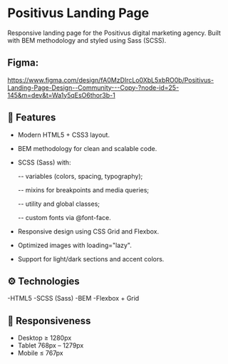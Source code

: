 # Positivus Landing Page
Responsive landing page for the Positivus digital marketing agency.
Built with BEM methodology and styled using Sass (SCSS).

## Figma:
https://www.figma.com/design/fA0MzDIrcLo0XbL5xbRO0b/Positivus-Landing-Page-Design--Community---Copy-?node-id=25-145&m=dev&t=Wa1y5qEsO6thor3b-1

## 🚀 Features

- Modern HTML5 + CSS3 layout.

- BEM methodology for clean and scalable code.

- SCSS (Sass) with:

  -- variables (colors, spacing, typography);

  -- mixins for breakpoints and media queries;

  -- utility and global classes;

  -- custom fonts via @font-face.

- Responsive design using CSS Grid and Flexbox.

- Optimized images with loading="lazy".

- Support for light/dark sections and accent colors.

## ⚙️ Technologies

-HTML5
-SCSS (Sass)
-BEM
-Flexbox + Grid

## 📱 Responsiveness

- Desktop ≥ 1280px
- Tablet 768px – 1279px
- Mobile ≤ 767px
